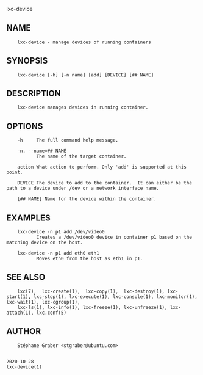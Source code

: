   lxc-device
 
## NAME
        lxc-device - manage devices of running containers
 
## SYNOPSIS
        lxc-device [-h] [-n name] [add] [DEVICE] [## NAME]
 
## DESCRIPTION
        lxc-device manages devices in running container.
 
## OPTIONS
        -h     The full command help message.
 
        -n, --name=## NAME
               The name of the target container.
 
        action What action to perform. Only 'add' is supported at this point.
 
        DEVICE The device to add to the container.  It can either be the path to a device under /dev or a network interface name.
 
        [## NAME] Name for the device within the container.
 
## EXAMPLES
        lxc-device -n p1 add /dev/video0
               Creates a /dev/video0 device in container p1 based on the matching device on the host.
 
        lxc-device -n p1 add eth0 eth1
               Moves eth0 from the host as eth1 in p1.
 
## SEE ALSO
        lxc(7),  lxc-create(1),  lxc-copy(1),  lxc-destroy(1), lxc-start(1), lxc-stop(1), lxc-execute(1), lxc-console(1), lxc-monitor(1), lxc-wait(1), lxc-cgroup(1),
        lxc-ls(1), lxc-info(1), lxc-freeze(1), lxc-unfreeze(1), lxc-attach(1), lxc.conf(5)
 
## AUTHOR
        Stéphane Graber <stgraber@ubuntu.com>
 
                                                                              2020-10-28                                                                lxc-device(1)
